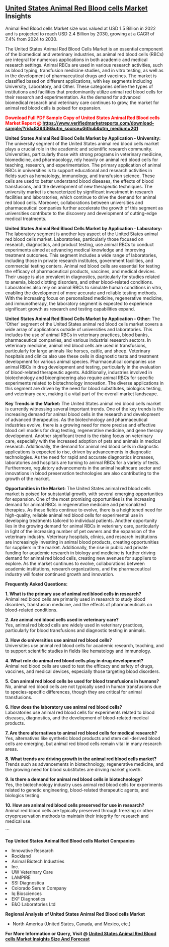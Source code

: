 <h2><a href="https://www.verifiedmarketreports.com/download-sample/?rid=839436&amp;utm_source=Github&amp;utm_medium=201" target="_blank">United States Animal Red Blood cells Market</a> Insights</h2><p>Animal Red Blood cells Market size was valued at USD 1.5 Billion in 2022 and is projected to reach USD 2.4 Billion by 2030, growing at a CAGR of 7.4% from 2024 to 2030.</p><p><p>The United States Animal Red Blood Cells Market is an essential component of the biomedical and veterinary industries, as animal red blood cells (RBCs) are integral for numerous applications in both academic and medical research settings. Animal RBCs are used in various research activities, such as blood typing, transfusion medicine studies, and in vitro testing, as well as in the development of pharmaceutical drugs and vaccines. The market is classified based on different applications, with key segments including University, Laboratory, and Other. These categories define the types of institutions and facilities that predominantly utilize animal red blood cells for their research and experimentation. As the demand for advanced biomedical research and veterinary care continues to grow, the market for animal red blood cells is poised for expansion. <strong><p><span class=""><span style="color: #ff0000;"><strong>Download Full PDF Sample Copy of United States Animal Red Blood cells Market Report</strong> @ </span><a href="https://www.verifiedmarketreports.com/download-sample/?rid=839436&amp;utm_source=Github&amp;utm_medium=201" target="_blank">https://www.verifiedmarketreports.com/download-sample/?rid=839436&amp;utm_source=Github&amp;utm_medium=201</a></span></p></strong></p><p><strong>United States Animal Red Blood Cells Market by Application - University:</strong> The university segment of the United States animal red blood cells market plays a crucial role in the academic and scientific research community. Universities, particularly those with strong programs in veterinary medicine, biomedicine, and pharmacology, rely heavily on animal red blood cells for teaching, research, and experimentation. The primary application of animal RBCs in universities is to support educational and research activities in fields such as hematology, immunology, and transfusion science. These cells are used to better understand blood diseases, the effects of blood transfusions, and the development of new therapeutic techniques. The university market is characterized by significant investment in research facilities and laboratories, which continue to drive the demand for animal red blood cells. Moreover, collaborations between universities and pharmaceutical companies further accelerate the growth of this segment as universities contribute to the discovery and development of cutting-edge medical treatments. <p><strong>United States Animal Red Blood Cells Market by Application - Laboratory:</strong> The laboratory segment is another key aspect of the United States animal red blood cells market. Laboratories, particularly those focused on research, diagnostics, and product testing, use animal RBCs to conduct experiments aimed at advancing medical knowledge and improving treatment outcomes. This segment includes a wide range of laboratories, including those in private research institutes, government facilities, and commercial testing centers. Animal red blood cells are essential for testing the efficacy of pharmaceutical products, vaccines, and medical devices. Their usage is also prevalent in diagnostics, particularly for studies related to anemia, blood clotting disorders, and other blood-related conditions. Laboratories also rely on animal RBCs to simulate human conditions in vitro, enabling the development of more accurate and reliable testing methods. With the increasing focus on personalized medicine, regenerative medicine, and immunotherapy, the laboratory segment is expected to experience significant growth as research and testing capabilities expand.<p><strong>United States Animal Red Blood Cells Market by Application - Other:</strong> The 'Other' segment of the United States animal red blood cells market covers a wide array of applications outside of universities and laboratories. This includes the use of animal RBCs in veterinary practices, blood banks, pharmaceutical companies, and various industrial research sectors. In veterinary medicine, animal red blood cells are used in transfusions, particularly for large animals like horses, cattle, and sheep. Veterinary hospitals and clinics also use these cells in diagnostic tests and treatment development for various animal species. Pharmaceutical companies use animal RBCs in drug development and testing, particularly in the evaluation of blood-related therapeutic agents. Additionally, industries involved in biotechnology and bioengineering also require animal RBCs for specific experiments related to biotechnology innovation. The diverse applications in this segment are driven by the need for blood substitutes, biologics testing, and veterinary care, making it a vital part of the overall market landscape.<p><strong>Key Trends in the Market:</strong> The United States animal red blood cells market is currently witnessing several important trends. One of the key trends is the increasing demand for animal blood cells in the research and development of advanced therapeutics. As the biotechnology and pharmaceutical industries evolve, there is a growing need for more precise and effective blood cell models for drug testing, regenerative medicine, and gene therapy development. Another significant trend is the rising focus on veterinary care, especially with the increased adoption of pets and animals in medical research. Additionally, the demand for animal red blood cells in diagnostic applications is expected to rise, driven by advancements in diagnostic technologies. As the need for rapid and accurate diagnostics increases, laboratories and hospitals are turning to animal RBCs for a variety of tests. Furthermore, regulatory advancements in the animal healthcare sector and innovations in blood preservation technologies are also contributing to the growth of the market.<p><strong>Opportunities in the Market:</strong> The United States animal red blood cells market is poised for substantial growth, with several emerging opportunities for expansion. One of the most promising opportunities is the increasing demand for animal RBCs in regenerative medicine and personalized therapies. As these fields continue to evolve, there is a heightened need for high-quality, reliable animal red blood cells for experimental use in developing treatments tailored to individual patients. Another opportunity lies in the growing demand for animal RBCs in veterinary care, particularly in light of the increasing number of pet owners and the expansion of the veterinary industry. Veterinary hospitals, clinics, and research institutions are increasingly investing in animal blood products, creating opportunities for suppliers in the market. Additionally, the rise in public and private funding for academic research in biology and medicine is further driving demand for animal red blood cells, creating new avenues for suppliers to explore. As the market continues to evolve, collaborations between academic institutions, research organizations, and the pharmaceutical industry will foster continued growth and innovation.<p><strong>Frequently Asked Questions:</strong></p><p><strong>1. What is the primary use of animal red blood cells in research?</strong><br> Animal red blood cells are primarily used in research to study blood disorders, transfusion medicine, and the effects of pharmaceuticals on blood-related conditions.</p><p><strong>2. Are animal red blood cells used in veterinary care?</strong><br> Yes, animal red blood cells are widely used in veterinary practices, particularly for blood transfusions and diagnostic testing in animals.</p><p><strong>3. How do universities use animal red blood cells?</strong><br> Universities use animal red blood cells for academic research, teaching, and to support scientific studies in fields like hematology and immunology.</p><p><strong>4. What role do animal red blood cells play in drug development?</strong><br> Animal red blood cells are used to test the efficacy and safety of drugs, vaccines, and medical devices, especially those targeting blood disorders.</p><p><strong>5. Can animal red blood cells be used for blood transfusions in humans?</strong><br> No, animal red blood cells are not typically used in human transfusions due to species-specific differences, though they are critical for animal transfusions.</p><p><strong>6. How does the laboratory use animal red blood cells?</strong><br> Laboratories use animal red blood cells for experiments related to blood diseases, diagnostics, and the development of blood-related medical products.</p><p><strong>7. Are there alternatives to animal red blood cells for medical research?</strong><br> Yes, alternatives like synthetic blood products and stem cell-derived blood cells are emerging, but animal red blood cells remain vital in many research areas.</p><p><strong>8. What trends are driving growth in the animal red blood cells market?</strong><br> Trends such as advancements in biotechnology, regenerative medicine, and the growing need for blood substitutes are driving market growth.</p><p><strong>9. Is there a demand for animal red blood cells in biotechnology?</strong><br> Yes, the biotechnology industry uses animal red blood cells for experiments related to genetic engineering, blood-related therapeutic agents, and biologics testing.</p><p><strong>10. How are animal red blood cells preserved for use in research?</strong><br> Animal red blood cells are typically preserved through freezing or other cryopreservation methods to maintain their integrity for research and medical use.</p>```</p><p><strong>Top United States Animal Red Blood cells Market Companies</strong></p><div data-test-id=""><p><li>Innovative Research</li><li> Rockland</li><li> Animal Biotech Industries</li><li> Inc.</li><li> UW Veterinary Care</li><li> LAMPIRE</li><li> SSI Diagnostica</li><li> Colorado Serum Company</li><li> Iq Biosciences</li><li> EKF Diagnostics</li><li> E&O Laboratories Ltd</li></p><div><strong>Regional Analysis of&nbsp;United States Animal Red Blood cells Market</strong></div><ul><li dir="ltr"><p dir="ltr">North America&nbsp;(United States, Canada, and Mexico, etc.)</p></li></ul><p><strong>For More Information or Query, Visit @&nbsp;</strong><strong><a href="https://www.verifiedmarketreports.com/product/animal-red-blood-cells-market/?utm_source=Github&amp;utm_medium=201" target="_blank">United States Animal Red Blood cells Market Insights Size And Forecast</a></strong></p></div>
